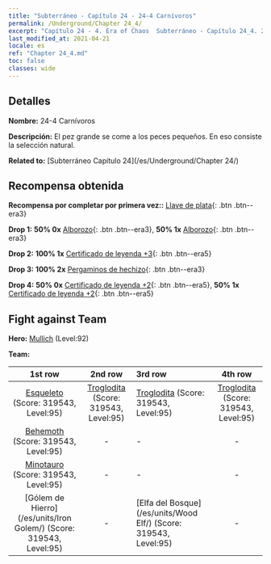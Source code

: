 ```yaml
---
title: "Subterráneo - Capítulo 24 - 24-4 Carnívoros"
permalink: /Underground/Chapter 24_4/
excerpt: "Capítulo 24 - 4. Era of Chaos  Subterráneo - Capítulo 24_4. 24-4 Carnívoros"
last_modified_at: 2021-04-21
locale: es
ref: "Chapter 24_4.md"
toc: false
classes: wide
---
```


## Detalles

 **Nombre:** 24-4 Carnívoros

 **Descripción:** El pez grande se come a los peces pequeños. En eso consiste la selección natural.

 **Related to:** [Subterráneo Capítulo 24](/es/Underground/Chapter 24/)

## Recompensa obtenida

 **Recompensa por completar por primera vez::** [Llave de plata](/es/Items/con_693/){: .btn .btn--era3}

 **Drop 1:** **50% 0x** [Alborozo](/es/Items/her_424/){: .btn .btn--era3}, **50% 1x** [Alborozo](/es/Items/her_424/){: .btn .btn--era3}

 **Drop 2:** **100% 1x** [Certificado de leyenda +3](/es/Items/mat_88/){: .btn .btn--era5}

 **Drop 3:** **100% 2x** [Pergaminos de hechizo](/es/Items/con_694/){: .btn .btn--era3}

 **Drop 4:** **50% 0x** [Certificado de leyenda +2](/es/Items/mat_81/){: .btn .btn--era5}, **50% 1x** [Certificado de leyenda +2](/es/Items/mat_81/){: .btn .btn--era5}


## Fight against Team
 **Hero:** [Mullich](/es/heroes/Mullich/) (Level:92)

 **Team:**


  | 1st row | 2nd row | 3rd row | 4th row |
  |:----:|:----:|:----|:----:|
  | [Esqueleto](/es/units/Skeleton/) (Score: 319543, Level:95)  | [Troglodita](/es/units/Troglodyte/) (Score: 319543, Level:95)  | [Troglodita](/es/units/Troglodyte/) (Score: 319543, Level:95)  | [Troglodita](/es/units/Troglodyte/) (Score: 319543, Level:95)  |
  | [Behemoth](/es/units/Behemoth/) (Score: 319543, Level:95)  | - | - | - |
  | [Minotauro](/es/units/Minotaur/) (Score: 319543, Level:95)  | - | - | - |
  | [Gólem de Hierro](/es/units/Iron Golem/) (Score: 319543, Level:95)  | - | [Elfa del Bosque](/es/units/Wood Elf/) (Score: 319543, Level:95)  | - |


